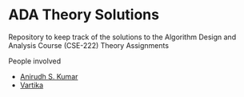 # ADA Theory Solutions

Repository to keep track of the solutions to the Algorithm Design and Analysis Course (CSE-222)  Theory Assignments 

People involved 
* [Anirudh S. Kumar](https://github.com/Anirudh-S-Kumar)
* [Vartika](https://github.com/Vartika2401)
